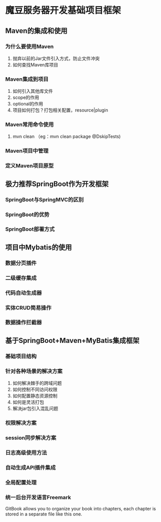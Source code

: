 # 魔豆服务器开发基础项目框架
## Maven的集成和使用

### 为什么要使用Maven
1. 抛弃以前的Jar文件引入方式，防止文件冲突
2. 如何查找Maven库项目
### Maven集成到项目
1. 如何引入其他库文件
2. scope的作用
3. optional的作用
4. 项目如何打包？打包相关配置，resource|plugin
### Maven常用命令使用
1. mvn clean （eg：mvn clean package @DskipTests)
### Maven项目中管理
### 定义Maven项目原型
## 极力推荐SpringBoot作为开发框架
### SpringBoot与SpringMVC的区别
### SpringBoot的优势
### SpringBoot部署方式
## 项目中Mybatis的使用
### 数据分页插件
### 二级缓存集成
### 代码自动生成器
### 实体CRUD简易操作
### 数据操作拦截器
## 基于SpringBoot+Maven+MyBatis集成框架
### 基础项目结构
### 针对各种场景的解决方案
1. 如何解决棘手的跨域问题
2. 如何控制不同访问权限
3. 如何配置静态资源控制
4. 如何是灵活打包
5. 解决jar包引入混乱问题
### 权限解决方案
### session同步解决方案
### 日志高级使用方法
### 自动生成API插件集成
### 全局配置处理
### 统一后台开发语言Freemark
GitBook allows you to organize your book into chapters, each chapter is stored in a separate file like this one.

